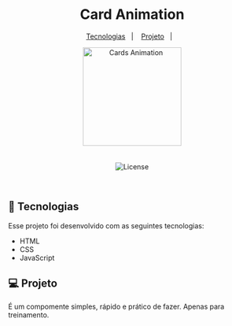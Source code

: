 <h1 align="center"> Card Animation </h1>

<p align="center">
  <a href="#-tecnologias">Tecnologias</a>&nbsp;&nbsp;&nbsp;|&nbsp;&nbsp;&nbsp;
  <a href="#-projeto">Projeto</a>&nbsp;&nbsp;&nbsp;|&nbsp;&nbsp;&nbsp;
</p>

<p align="center">
 <img src="https://github.com/tucasrl/cardAnimation---finished/blob/master/Card-Animation.png" alt="Cards Animation" width="200px"/> 
  <br> <br> <br>
 <img alt="License" src="https://img.shields.io/static/v1?label=license&message=MIT&color=49AA26&labelColor=000000">
</p>

<br>

## 🚀 Tecnologias

Esse projeto foi desenvolvido com as seguintes tecnologias:

- HTML
- CSS
- JavaScript


## 💻 Projeto

<p>É um compomente simples, rápido e prático de fazer. Apenas para treinamento.</p>
